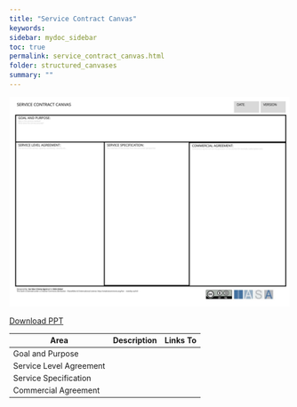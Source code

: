 ```yaml
---
title: "Service Contract Canvas"
keywords: 
sidebar: mydoc_sidebar
toc: true
permalink: service_contract_canvas.html
folder: structured_canvases
summary: ""
---
```


![image001](media/service_contract_canvas001.svg)

[Download PPT](media/ppt/service_contract_canvas.ppt)

| Area | Description | Links To |
| --- | --- | --- |
| Goal and Purpose |   |   |
| Service Level Agreement |   |   |
| Service Specification |   |   |
| Commercial Agreement |   |   |